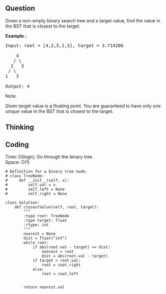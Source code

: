 ## Question
Given a non-empty binary search tree and a target value, find the value in the BST that is closest to the target.</br>

**Example :**
<pre>
Input: root = [4,2,5,1,3], target = 3.714286

    4
   / \
  2   5
 / \
1   3

Output: 4
</pre>

Note:

Given target value is a floating point.
You are guaranteed to have only one unique value in the BST that is closest to the target.


## Thinking

## Coding
Time: O(logn); Go through the binary tree. </br>
Space: O(1) 
```python3
# Definition for a binary tree node.
# class TreeNode:
#     def __init__(self, x):
#         self.val = x
#         self.left = None
#         self.right = None

class Solution:
    def closestValue(self, root, target):
        """
        :type root: TreeNode
        :type target: float
        :rtype: int
        """
        nearest = None
        dist = float("inf")
        while root:
            if abs(root.val - target) <= dist:
                nearest = root
                dist = abs(root.val - target)
            if target > root.val:
                root = root.right
            else: 
                root = root.left
                
        
        return nearest.val
```

